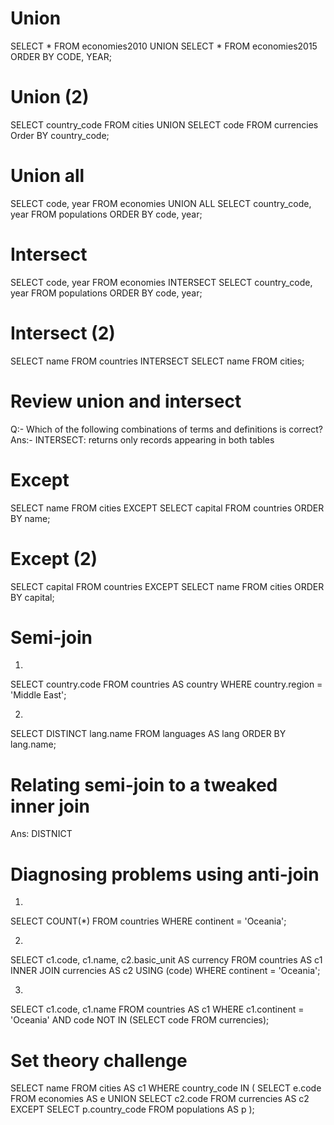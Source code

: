 # Union

SELECT *
  FROM economies2010
	UNION
SELECT *
  FROM economies2015
ORDER BY CODE, YEAR;


# Union (2)
SELECT country_code
  FROM cities
	UNION
SELECT code
 FROM currencies
Order BY country_code;

# Union all

SELECT code, year
  FROM economies
	UNION ALL
SELECT country_code, year
  FROM populations
ORDER BY code, year;

# Intersect

SELECT code, year
  FROM economies
	INTERSECT
SELECT country_code, year
  FROM populations
ORDER BY code, year;

# Intersect (2)

SELECT name
  FROM countries
	INTERSECT
SELECT name
  FROM cities;

# Review union and intersect
Q:- Which of the following combinations of terms and definitions is correct?
Ans:- INTERSECT: returns only records appearing in both tables

# Except

SELECT name
  FROM cities
	EXCEPT
SELECT capital
  FROM countries
ORDER BY name;

# Except (2)

SELECT capital
  FROM countries
	EXCEPT
SELECT name
  FROM cities
ORDER BY capital;

# Semi-join
1)
SELECT country.code
  FROM countries AS country
WHERE country.region = 'Middle East';

2)
SELECT DISTINCT lang.name
FROM languages AS lang
ORDER BY lang.name;

# Relating semi-join to a tweaked inner join
Ans: DISTNICT

# Diagnosing problems using anti-join
1)
SELECT COUNT(*)
FROM countries
WHERE continent = 'Oceania';

2)
SELECT c1.code, c1.name, c2.basic_unit AS currency
FROM countries AS c1
INNER JOIN currencies AS c2
USING (code)
WHERE continent = 'Oceania';

3)
SELECT c1.code, c1.name
FROM countries AS c1
WHERE c1.continent = 'Oceania'
    AND code NOT IN
    (SELECT code 
    FROM currencies);

# Set theory challenge
SELECT name
FROM cities AS c1
WHERE country_code IN
(
    SELECT e.code
    FROM economies AS e
    UNION
    SELECT c2.code
    FROM currencies AS c2
    EXCEPT
    SELECT p.country_code
    FROM populations AS p
);



